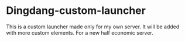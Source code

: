 # Dingdang-custom-launcher
This is a custom launcher made only for my own server. It will be added with more custom elements. For a new half economic server.
